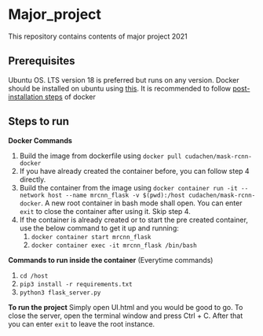 # Major_project
This repository contains contents of major project 2021

## Prerequisites
Ubuntu OS. LTS version 18 is preferred but runs on any version. Docker should be installed on ubuntu using [this](https://docs.docker.com/engine/install/ubuntu/). It is recommended to follow [post-installation steps](https://docs.docker.com/engine/install/linux-postinstall/) of docker

## Steps to run
  **Docker Commands**
  1. Build the image from dockerfile using ```docker pull cudachen/mask-rcnn-docker```
  2. If you have already created the container before, you can follow step 4 directly.
  3. Build the container from the image using ```docker container run -it --network host --name mrcnn_flask -v $(pwd):/host cudachen/mask-rcnn-docker```. A new root container in bash mode shall open. You can enter ```exit``` to close the container after using it. Skip step 4.
  4. If the container is already created or to start the pre created container, use the below command to get it up and running:
        1. ```docker container start mrcnn_flask```
        2. ```docker container exec -it mrcnn_flask /bin/bash```
        
  **Commands to run inside the container**
  (Everytime commands)
  1. ```cd /host```
  2. ```pip3 install -r requirements.txt```
  3. ```python3 flask_server.py```
  
  **To run the project**
  Simply open UI.html and you would be good to go. To close the server, open the terminal window and press Ctrl + C. After that you can enter ```exit``` to leave the root instance.

